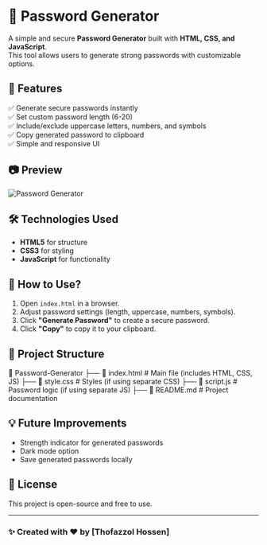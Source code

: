# 🔐 Password Generator

A simple and secure **Password Generator** built with **HTML, CSS, and JavaScript**.  
This tool allows users to generate strong passwords with customizable options.

## 🚀 Features
✅ Generate secure passwords instantly  
✅ Set custom password length (6-20)  
✅ Include/exclude uppercase letters, numbers, and symbols  
✅ Copy generated password to clipboard  
✅ Simple and responsive UI  

## 📷 Preview
![Password Generator](https://via.placeholder.com/600x300?text=Password+Generator+Preview)

## 🛠️ Technologies Used
- **HTML5** for structure  
- **CSS3** for styling  
- **JavaScript** for functionality  

## 🎯 How to Use?
1. Open `index.html` in a browser.  
2. Adjust password settings (length, uppercase, numbers, symbols).  
3. Click **"Generate Password"** to create a secure password.  
4. Click **"Copy"** to copy it to your clipboard.  

## 📂 Project Structure

📂 Password-Generator ├── 📄 index.html # Main file (includes HTML, CSS, JS) ├── 📄 style.css # Styles (if using separate CSS) ├── 📄 script.js # Password logic (if using separate JS) ├── 📄 README.md # Project documentation

## 💡 Future Improvements
- Strength indicator for generated passwords  
- Dark mode option  
- Save generated passwords locally  

## 📜 License
This project is open-source and free to use.  

---

### ✨ Created with ❤️ by [Thofazzol Hossen]
